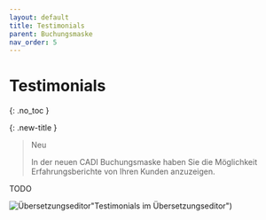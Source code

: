 ```yaml
---
layout: default
title: Testimonials
parent: Buchungsmaske
nav_order: 5
---
```


# Testimonials
{: .no_toc }

<!--
## Inhaltsverzeichnis
{: .no_toc .text-delta }

1. TOC
{:toc}
-->

{: .new-title }
> Neu
>
> In der neuen CADI Buchungsmaske haben Sie die Möglichkeit Erfahrungsberichte von Ihren Kunden anzuzeigen.

TODO

![Übersetzungseditor](/CADI-Documentation/img/editorScreenshot.png)"Testimonials im Übersetzungseditor")